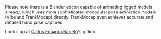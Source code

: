 Please note there is a Blender addon capable of animating rigged models already, which uses more sophisticated monocular pose estimation models (Vibe and FrankMocap) directly. FrankMocap even achieves accurate and detailed hand pose captures.

Look it up at [Carlos Eduardo Barreto](https://github.com/carlosedubarreto/b3d_mocap_import)'s github.
